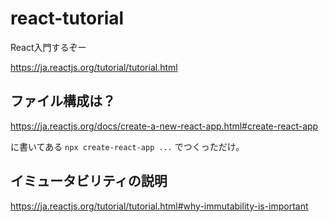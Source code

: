 react-tutorial
===

React入門するぞー

https://ja.reactjs.org/tutorial/tutorial.html

## ファイル構成は？

https://ja.reactjs.org/docs/create-a-new-react-app.html#create-react-app

に書いてある `npx create-react-app ...` でつくっただけ。

## イミュータビリティの説明
https://ja.reactjs.org/tutorial/tutorial.html#why-immutability-is-important
